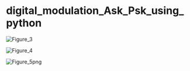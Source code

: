 # digital_modulation_Ask_Psk_using_python

![Figure_3](https://user-images.githubusercontent.com/71531185/200116226-a7b8a48f-c24b-462b-ba36-4149e7eddf35.png)


![Figure_4](https://user-images.githubusercontent.com/71531185/200116232-8420a81c-6e77-4e24-8ebd-ce4b1e109b61.png)


![Figure_5png](https://user-images.githubusercontent.com/71531185/200116234-0da8d0e8-8ff7-4026-884f-427c31afd035.png)
